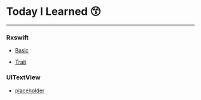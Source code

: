# 
# Today I Learned 😙

---
### Rxswift
- [Basic](./Rxswift/Basic/Basic.md)

- [Trait](./Rxswift/Trait/Traits.md)

### UITextView
- [placeholder](./UITextView/placeholder/placeholder.md)

